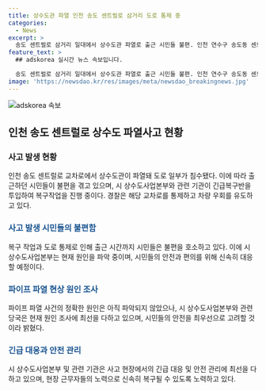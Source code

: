 ```yaml
---
title: 상수도관 파열 인천 송도 센트럴로 삼거리 도로 통제 중
categories:
  - News
excerpt: >
  송도 센트럴로 삼거리 일대에서 상수도관 파열로 출근 시민들 불편. 인천 연수구 송도동 센트럴로 교차로 일부 침수, 도로 통제 및 긴급복구반 투입. 원인 파악 중인 상수도사업본부, 경찰 차량 우회 유도. 복구작업으로 출근 시간까지 불편 호소. 실제 가던 시간보다 더 걸린다는 이모씨 발언.
feature_text: >
  ## adskorea 실시간 뉴스 속보입니다.

  송도 센트럴로 삼거리 일대에서 상수도관 파열로 출근 시민들 불편. 인천 연수구 송도동 센트럴로 교차로 일부 침수, 도로 통제 및 긴급복구반 투입. 원인 파악 중인 상수도사업본부, 경찰 차량 우회 유도. 복구작업으로 출근 시간까지 불편 호소. 실제 가던 시간보다 더 걸린다는 이모씨 발언.
image: 'https://newsdao.kr/res/images/meta/newsdao_breakingnews.jpg'
---
```


<p><img src="https://newsdao.kr/res/images/meta/newsdao_breakingnews.jpg" alt="adskorea 속보" /></p>

<h2 data-ke-size="size26">인천 송도 센트럴로 상수도 파열사고 현황</h2>

<h3>사고 발생 현황</h3>

<p data-ke-size="size16">인천 송도 센트럴로 교차로에서 상수도관이 파열돼 도로 일부가 침수됐다. 이에 따라 출근하던 시민들이 불편을 겪고 있으며, 시 상수도사업본부와 관련 기관이 긴급복구반을 투입하여 복구작업을 진행 중이다. 경찰은 해당 교차로를 통제하고 차량 우회를 유도하고 있다.</p>

<h3><span style="color: #1a5490;">사고 발생 시민들의 불편함</span></h3>

<p data-ke-size="size16">복구 작업과 도로 통제로 인해 출근 시간까지 시민들은 불편을 호소하고 있다. 이에 시 상수도사업본부는 현재 원인을 파악 중이며, 시민들의 안전과 편의를 위해 신속히 대응할 예정이다.</p>

<h3><span style="color: #1a5490;">파이프 파열 현상 원인 조사</span></h3>

<p data-ke-size="size16">파이프 파열 사건의 정확한 원인은 아직 파악되지 않았으나, 시 상수도사업본부와 관련 당국은 현재 원인 조사에 최선을 다하고 있으며, 시민들의 안전을 최우선으로 고려할 것이라 밝혔다.</p>

<h3><span style="color: #1a5490;">긴급 대응과 안전 관리</span></h3>

<p data-ke-size="size16">시 상수도사업본부 및 관련 기관은 사고 현장에서의 긴급 대응 및 안전 관리에 최선을 다하고 있으며, 현장 근무자들의 노력으로 신속히 복구될 수 있도록 노력하고 있다.</p>

